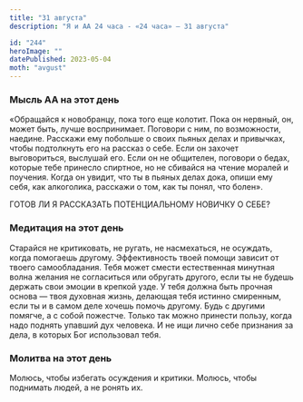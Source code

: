 ```yaml
---
title: "31 августа"
description: "Я и АА 24 часа - «24 часа» — 31 августа"

id: "244"
heroImage: ""
datePublished: 2023-05-04
moth: "avgust"
---
```


### Мысль АА на этот день

«Обращайся к новобранцу, пока того еще колотит. Пока он нервный, он, может
быть, лучше воспринимает. Поговори с ним, по возможности, наедине. Расскажи
ему побольше о своих пьяных делах и привычках, чтобы подтолкнуть его на
рассказ о себе. Если он захочет выговориться, выслушай его. Если он не
общителен, поговори о бедах, которые тебе принесло спиртное, но не сбивайся на
чтение моралей и поучения. Когда он увидит, что ты в пьяных делах дока, опиши
ему себя, как алкоголика, расскажи о том, как ты понял, что болен».

ГОТОВ ЛИ Я РАССКАЗАТЬ ПОТЕНЦИАЛЬНОМУ НОВИЧКУ О СЕБЕ?

### Медитация на этот день

Старайся не критиковать, не ругать, не насмехаться, не осуждать, когда
помогаешь другому. Эффективность твоей помощи зависит от твоего самообладания.
Тебя может смести естественная минутная волна желания не согласиться или
обругать другого, если ты не будешь держать свои эмоции в крепкой узде. У тебя
должна быть прочная основа — твоя духовная жизнь, делающая тебя истинно
смиренным, если ты и в самом деле хочешь помочь другому. Будь с другими
помягче, а с собой пожестче. Только так можно принести пользу, когда надо
поднять упавший дух человека. И не ищи лично себе признания за дела, в которых
Бог использовал тебя.

### Молитва на этот день

Молюсь, чтобы избегать осуждения и критики. Молюсь, чтобы поднимать людей, а
не ронять их.
